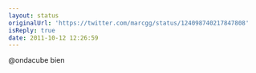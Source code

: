 ```yaml
---
layout: status
originalUrl: 'https://twitter.com/marcgg/status/124098740217847808'
isReply: true
date: 2011-10-12 12:26:59
---
```


@ondacube bien
